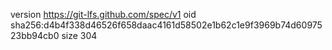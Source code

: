 version https://git-lfs.github.com/spec/v1
oid sha256:d4b4f338d46526f658daac4161d58502e1b62c1e9f3969b74d6097523bb94cb0
size 304
